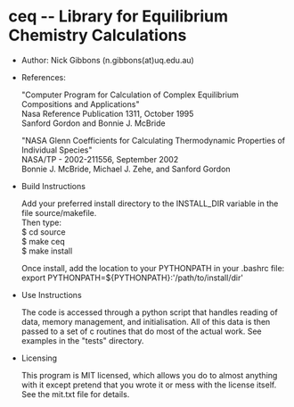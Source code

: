 # ceq -- Library for Equilibrium Chemistry Calculations

- Author: Nick Gibbons (n.gibbons(at)uq.edu.au)

- References:

    "Computer Program for Calculation of Complex Equilibrium Compositions and Applications"\
    Nasa Reference Publication 1311, October 1995\
    Sanford Gordon and Bonnie J. McBride

    "NASA Glenn Coefficients for Calculating Thermodynamic Properties of Individual Species"\
    NASA/TP - 2002-211556, September 2002\
    Bonnie J. McBride, Michael J. Zehe, and Sanford Gordon

- Build Instructions

    Add your preferred install directory to the INSTALL_DIR variable in the file source/makefile.\
    Then type:\
    $ cd source\
    $ make ceq\
    $ make install
    

    Once install, add the location to your PYTHONPATH in your .bashrc file:\
    export PYTHONPATH=${PYTHONPATH}:'/path/to/install/dir'


- Use Instructions

    The code is accessed through a python script that handles reading of data, memory management, and initialisation. All of this data is then passed to a set of c routines that do most of the actual work. See examples in the "tests" directory.

- Licensing

    This program is MIT licensed, which allows you do to almost anything with it except pretend that you wrote it or mess with the license itself. See the mit.txt file for details.
